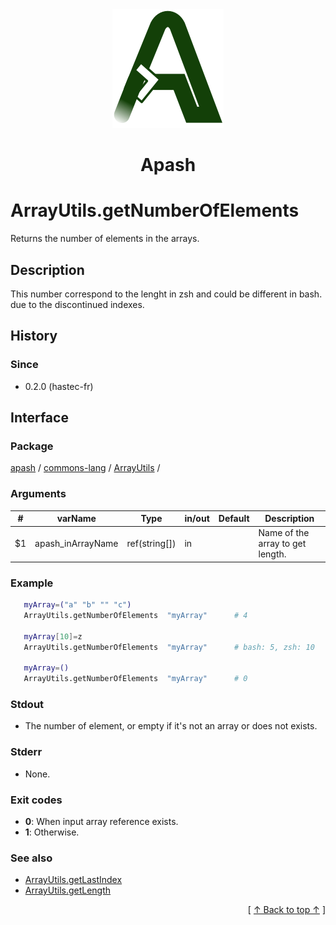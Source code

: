 
<div align='center' id='apash-top'>
  <a href='https://github.com/hastec-fr/apash'>
    <img alt='apash-logo' src='../../../../../../assets/apash-logo.svg'/>
  </a>

  # Apash
</div>


# ArrayUtils.getNumberOfElements
Returns the number of elements in the arrays.
## Description
   This number correspond to the lenght in zsh and could be different in bash.
   due to the discontinued indexes.

## History
### Since
  * 0.2.0 (hastec-fr)

## Interface
### Package
<!-- apash.packageBegin -->
[apash](../../../apash.md) / [commons-lang](../../commons-lang.md) / [ArrayUtils](../ArrayUtils.md) / 
<!-- apash.packageEnd -->

### Arguments
 | #      | varName            | Type          | in/out   | Default    | Description                          |
 |--------|--------------------|---------------|----------|------------|--------------------------------------|
 | $1     | apash_inArrayName  | ref(string[]) | in       |            | Name of the array to get length.     |

### Example
 ```bash
    myArray=("a" "b" "" "c")
    ArrayUtils.getNumberOfElements  "myArray"      # 4

    myArray[10]=z
    ArrayUtils.getNumberOfElements  "myArray"      # bash: 5, zsh: 10

    myArray=()
    ArrayUtils.getNumberOfElements  "myArray"      # 0
 ```

### Stdout
  * The number of element, or empty if it's not an array or does not exists.
### Stderr
  * None.

### Exit codes
  * **0**: When input array reference exists.
  * **1**: Otherwise.

### See also
 * [ArrayUtils.getLastIndex](./getLastIndex.md)
 * [ArrayUtils.getLength](./getLength.md)

  <div align='right'>[ <a href='#apash-top'>↑ Back to top ↑</a> ]</div>

